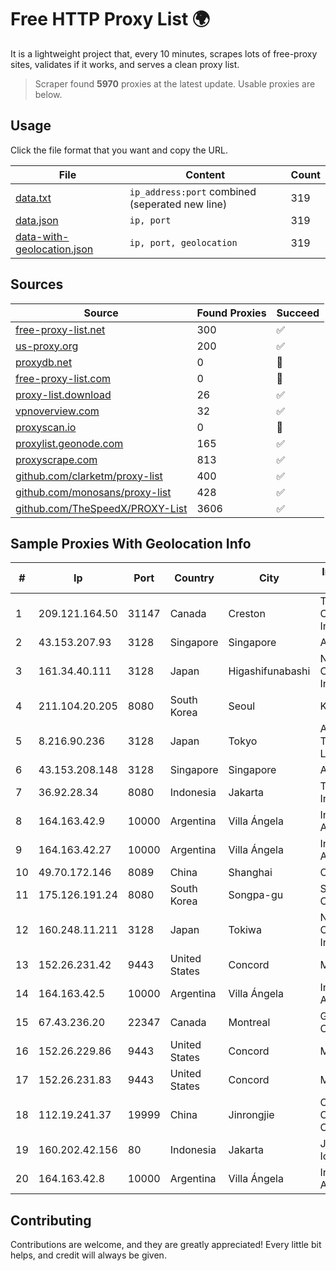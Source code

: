 
# Free HTTP Proxy List 🌍

It is a lightweight project that, every 10 minutes, scrapes lots of free-proxy sites, validates if it works, and serves a clean proxy list.


> Scraper found **5970** proxies at the latest update. Usable proxies are below.

## Usage

Click the file format that you want and copy the URL.


|File|Content|Count|
|----|-------|-----|
|[data.txt](https://raw.githubusercontent.com/themiralay/Proxy-List-World/master/data.txt)|`ip_address:port` combined (seperated new line)|319|
|[data.json](https://raw.githubusercontent.com/themiralay/Proxy-List-World/master/data.json)|`ip, port`|319|
|[data-with-geolocation.json](https://raw.githubusercontent.com/themiralay/Proxy-List-World/master/data-with-geolocation.json)|`ip, port, geolocation`|319|

## Sources

|Source|Found Proxies|Succeed|
|------|-------------|-------|
|[free-proxy-list.net](https://free-proxy-list.net)|300|✅|
|[us-proxy.org](https://www.us-proxy.org)|200|✅|
|[proxydb.net](http://proxydb.net)|0|🚫|
|[free-proxy-list.com](https://free-proxy-list.com/?page=&port=&type%5B%5D=http&type%5B%5D=https&up_time=0&search=Search)|0|🚫|
|[proxy-list.download](https://www.proxy-list.download/HTTP)|26|✅|
|[vpnoverview.com](https://vpnoverview.com/privacy/anonymous-browsing/free-proxy-servers)|32|✅|
|[proxyscan.io](https://www.proxyscan.io)|0|🚫|
|[proxylist.geonode.com](https://proxylist.geonode.com/api/proxy-list?limit=300&page=1&sort_by=lastChecked&sort_type=desc&protocols=http,https)|165|✅|
|[proxyscrape.com](https://api.proxyscrape.com/v2/?request=displayproxies&protocol=http&timeout=10000&country=all&ssl=all&anonymity=all)|813|✅|
|[github.com/clarketm/proxy-list](https://raw.githubusercontent.com/clarketm/proxy-list/master/proxy-list-raw.txt)|400|✅|
|[github.com/monosans/proxy-list](https://raw.githubusercontent.com/monosans/proxy-list/main/proxies/http.txt)|428|✅|
|[github.com/TheSpeedX/PROXY-List](https://raw.githubusercontent.com/TheSpeedX/PROXY-List/master/http.txt)|3606|✅|


## Sample Proxies With Geolocation Info

|#|Ip|Port|Country|City|Internet Service Provider|
|-|--|----|-------|----|-------------------------|
|1|209.121.164.50|31147|Canada|Creston|TELUS Communications Inc.|
|2|43.153.207.93|3128|Singapore|Singapore|Aceville Pte.ltd|
|3|161.34.40.111|3128|Japan|Higashifunabashi|NTT PC Communications, Inc.|
|4|211.104.20.205|8080|South Korea|Seoul|Korea Telecom|
|5|8.216.90.236|3128|Japan|Tokyo|Alibaba (US) Technology Co., Ltd.|
|6|43.153.208.148|3128|Singapore|Singapore|Aceville Pte.ltd|
|7|36.92.28.34|8080|Indonesia|Jakarta|Telekomunikasi Indonesia|
|8|164.163.42.9|10000|Argentina|Villa Ángela|Interret Villa Angela SRL|
|9|164.163.42.27|10000|Argentina|Villa Ángela|Interret Villa Angela SRL|
|10|49.70.172.146|8089|China|Shanghai|Chinanet|
|11|175.126.191.24|8080|South Korea|Songpa-gu|SK Broadband Co Ltd|
|12|160.248.11.211|3128|Japan|Tokiwa|NTT PC Communications, Inc.|
|13|152.26.231.42|9443|United States|Concord|MCNC|
|14|164.163.42.5|10000|Argentina|Villa Ángela|Interret Villa Angela SRL|
|15|67.43.236.20|22347|Canada|Montreal|GloboTech Communications|
|16|152.26.229.86|9443|United States|Concord|MCNC|
|17|152.26.231.83|9443|United States|Concord|MCNC|
|18|112.19.241.37|19999|China|Jinrongjie|China Mobile Communications Corporation|
|19|160.202.42.156|80|Indonesia|Jakarta|Jakarta 5 8 Iconpln|
|20|164.163.42.8|10000|Argentina|Villa Ángela|Interret Villa Angela SRL|



## Contributing

Contributions are welcome, and they are greatly appreciated! Every
little bit helps, and credit will always be given.

